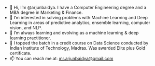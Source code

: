 - 👋 Hi, I’m @arjunbaidya. I have a Computer Engineering degree and a MBA degree in Marketing & Finance.
- 👀 I’m interested in solving problems with Machine Learning and Deep Learning in areas of predictive analytics, ensemble learning, computer vision, and NLP. 
- 🌱 I’m always learning and evolving as a machine learning & deep learning practitioner.
- 💞 I topped the batch in a credit course on Data Science conducted by Indian Institute of Technology, Madras. Was awarded Elite plus Gold certificate. 
- 📫 You can reach me at: mr.arjunbaidya@gmail.com

<!---
arjunbaidya/arjunbaidya is a ✨ special ✨ repository because its `README.md` (this file) appears on your GitHub profile.
You can click the Preview link to take a look at your changes.
--->
